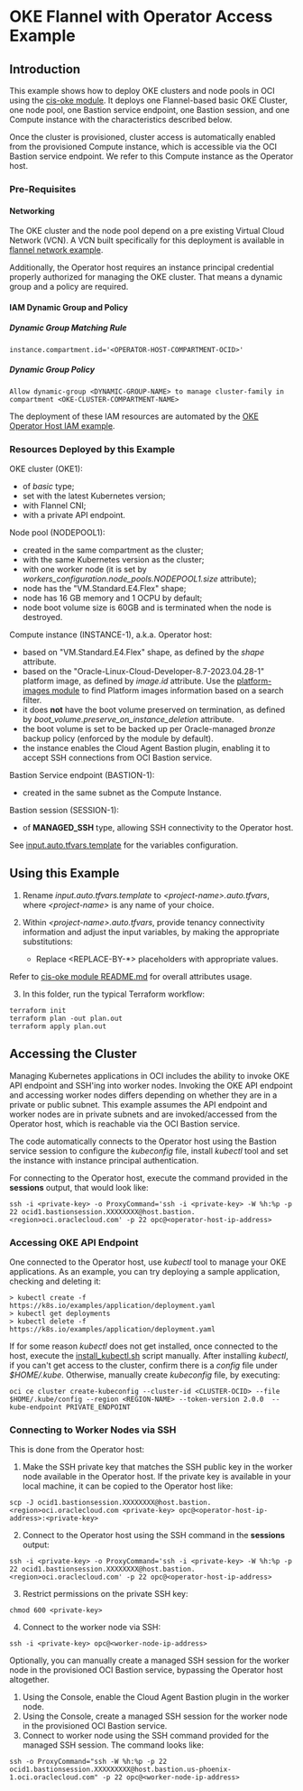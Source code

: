 # OKE Flannel with Operator Access Example

## Introduction

This example shows how to deploy OKE clusters and node pools in OCI using the [cis-oke module](https://github.com/oracle-quickstart/terraform-oci-secure-workloads/tree/main/cis-oke). It deploys one Flannel-based basic OKE Cluster, one node pool, one Bastion service endpoint, one Bastion session, and one Compute instance with the characteristics described below. 

Once the cluster is provisioned, cluster access is automatically enabled from the provisioned Compute instance, which is accessible via the OCI Bastion service endpoint. We refer to this Compute instance as the Operator host.

### Pre-Requisites

#### Networking
The OKE cluster and the node pool depend on a pre existing Virtual Cloud Network (VCN). A VCN built specifically for this deployment is available in [flannel network example](https://github.com/oracle-quickstart/terraform-oci-cis-landing-zone-networking/tree/main/examples/oke-examples/flannel).

Additionally, the Operator host requires an instance principal credential properly authorized for managing the OKE cluster. That means a dynamic group and a policy are required.

#### IAM Dynamic Group and Policy
##### Dynamic Group Matching Rule
```
instance.compartment.id='<OPERATOR-HOST-COMPARTMENT-OCID>'
```

##### Dynamic Group Policy
```
Allow dynamic-group <DYNAMIC-GROUP-NAME> to manage cluster-family in compartment <OKE-CLUSTER-COMPARTMENT-NAME>
```

The deployment of these IAM resources are automated by the [OKE Operator Host IAM example](../oke-operator-host-iam/).


### Resources Deployed by this Example

OKE cluster (OKE1):
- of *basic* type;
- set with the latest Kubernetes version;
- with Flannel CNI;
- with a private API endpoint.

Node pool (NODEPOOL1):
- created in the same compartment as the cluster;
- with the same Kubernetes version as the cluster;
- with one worker node (it is set by *workers_configuration.node_pools.NODEPOOL1.size* attribute);
- node has the "VM.Standard.E4.Flex" shape;
- node has 16 GB memory and 1 OCPU by default;
- node boot volume size is 60GB and is terminated when the node is destroyed.

Compute instance (INSTANCE-1), a.k.a. Operator host:
- based on "VM.Standard.E4.Flex" shape, as defined by the *shape* attribute.
- based on the "Oracle-Linux-Cloud-Developer-8.7-2023.04.28-1" platform image, as defined by *image.id* attribute. Use the [platform-images module](https://github.com/oracle-quickstart/terraform-oci-secure-workloads/tree/main/platform-images) to find Platform images information based on a search filter.
- it does **not** have the boot volume preserved on termination, as defined by *boot_volume.preserve_on_instance_deletion* attribute.
- the boot volume is set to be backed up per Oracle-managed *bronze* backup policy (enforced by the module by default).
- the instance enables the Cloud Agent Bastion plugin, enabling it to accept SSH connections from OCI Bastion service.

Bastion Service endpoint (BASTION-1):
- created in the same subnet as the Compute Instance.

Bastion session (SESSION-1):
- of **MANAGED_SSH** type, allowing SSH connectivity to the Operator host.

See [input.auto.tfvars.template](./input.auto.tfvars.template) for the variables configuration.

## Using this Example
1. Rename *input.auto.tfvars.template* to *\<project-name\>.auto.tfvars*, where *\<project-name\>* is any name of your choice.

2. Within *\<project-name\>.auto.tfvars*, provide tenancy connectivity information and adjust the input variables, by making the appropriate substitutions:
   - Replace \<REPLACE-BY-\*\> placeholders with appropriate values. 
   
Refer to [cis-oke module README.md](https://github.com/oracle-quickstart/terraform-oci-secure-workloads/tree/main/cis-oke/README.md) for overall attributes usage.

3. In this folder, run the typical Terraform workflow:
```
terraform init
terraform plan -out plan.out
terraform apply plan.out
```

## Accessing the Cluster

Managing Kubernetes applications in OCI includes the ability to invoke OKE API endpoint and SSH'ing into worker nodes. 
Invoking the OKE API endpoint and accessing worker nodes differs depending on whether they are in a private or public subnet. This example assumes the API endpoint and worker nodes are in private subnets and are invoked/accessed from the Operator host, which is reachable via the OCI Bastion service.

The code automatically connects to the Operator host using the Bastion service session to configure the *kubeconfig* file, install *kubectl* tool and set the instance with instance principal authentication.

For connecting to the Operator host, execute the command provided in the **sessions** output, that would look like:
```
ssh -i <private-key> -o ProxyCommand='ssh -i <private-key> -W %h:%p -p 22 ocid1.bastionsession.XXXXXXXX@host.bastion.<region>oci.oraclecloud.com' -p 22 opc@<operator-host-ip-address>
```

### Accessing OKE API Endpoint

One connected to the Operator host, use *kubectl* tool to manage your OKE applications. As an example, you can try deploying a sample application, checking and deleting it: 
```
> kubectl create -f https://k8s.io/examples/application/deployment.yaml
> kubectl get deployments
> kubectl delete -f https://k8s.io/examples/application/deployment.yaml
```

If for some reason *kubectl* does not get installed, once connected to the host, execute the [install_kubectl.sh](./install_kubectl.sh) script manually.
After installing *kubectl*, if you can't get access to the cluster, confirm there is a *config* file under *$HOME/.kube*. Otherwise, manually create *kubeconfig* file, by executing:
```
oci ce cluster create-kubeconfig --cluster-id <CLUSTER-OCID> --file $HOME/.kube/config --region <REGION-NAME> --token-version 2.0.0  --kube-endpoint PRIVATE_ENDPOINT
```

### Connecting to Worker Nodes via SSH

This is done from the Operator host:

1. Make the SSH private key that matches the SSH public key in the worker node available in the Operator host. If the private key is available in your local machine, it can be copied to the Operator host like:
```
scp -J ocid1.bastionsession.XXXXXXXX@host.bastion.<region>oci.oraclecloud.com <private-key> opc@<operator-host-ip-address>:<private-key>
```
2. Connect to the Operator host using the SSH command in the **sessions** output:
```
ssh -i <private-key> -o ProxyCommand='ssh -i <private-key> -W %h:%p -p 22 ocid1.bastionsession.XXXXXXXX@host.bastion.<region>oci.oraclecloud.com' -p 22 opc@<operator-host-ip-address>
```
3. Restrict permissions on the private SSH key:
```
chmod 600 <private-key>
``` 
4. Connect to the worker node via SSH:
```
ssh -i <private-key> opc@<worker-node-ip-address>
```

Optionally, you can manually create a managed SSH session for the worker node in the provisioned OCI Bastion service, bypassing the Operator host altogether.

1. Using the Console, enable the Cloud Agent Bastion plugin in the worker node.
2. Using the Console, create a managed SSH session for the worker node in the provisioned OCI Bastion service.
3. Connect to worker node using the SSH command provided for the managed SSH session. The command looks like:
```
ssh -o ProxyCommand="ssh -W %h:%p -p 22 ocid1.bastionsession.XXXXXXXXX@host.bastion.us-phoenix-1.oci.oraclecloud.com" -p 22 opc@<worker-node-ip-address>
```